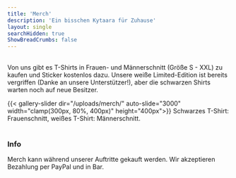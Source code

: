 ```yaml
---
title: 'Merch'
description: 'Ein bisschen Kytaara für Zuhause'
layout: single
searchHidden: true
ShowBreadCrumbs: false
---
```


&nbsp;  
Von uns gibt es T-Shirts in Frauen- und Männerschnitt (Größe S - XXL) zu kaufen und Sticker kostenlos dazu. Unsere weiße Limited-Edition ist bereits vergriffen (Danke an unsere Unterstützer!), aber die schwarzen Shirts warten noch auf neue Besitzer.

{{< gallery-slider dir="/uploads/merch/" auto-slide="3000" width="clamp(300px, 80%, 400px)" height="400px">}}
Schwarzes T-Shirt: Frauenschnitt, weißes T-Shirt: Männerschnitt.  
&nbsp;  

### Info
Merch kann während unserer Auftritte gekauft werden. Wir akzeptieren Bezahlung per PayPal und in Bar.
